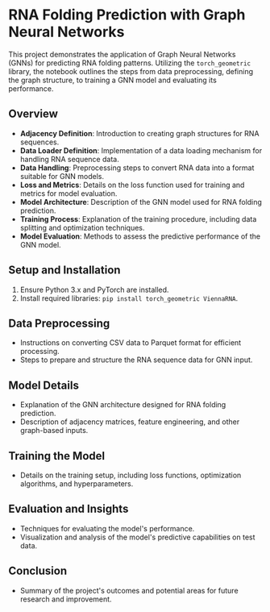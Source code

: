 # RNA Folding Prediction with Graph Neural Networks

This project demonstrates the application of Graph Neural Networks (GNNs) for predicting RNA folding patterns. Utilizing the `torch_geometric` library, the notebook outlines the steps from data preprocessing, defining the graph structure, to training a GNN model and evaluating its performance.

## Overview

- **Adjacency Definition**: Introduction to creating graph structures for RNA sequences.
- **Data Loader Definition**: Implementation of a data loading mechanism for handling RNA sequence data.
- **Data Handling**: Preprocessing steps to convert RNA data into a format suitable for GNN models.
- **Loss and Metrics**: Details on the loss function used for training and metrics for model evaluation.
- **Model Architecture**: Description of the GNN model used for RNA folding prediction.
- **Training Process**: Explanation of the training procedure, including data splitting and optimization techniques.
- **Model Evaluation**: Methods to assess the predictive performance of the GNN model.

## Setup and Installation

1. Ensure Python 3.x and PyTorch are installed.
2. Install required libraries: `pip install torch_geometric ViennaRNA`.

## Data Preprocessing

- Instructions on converting CSV data to Parquet format for efficient processing.
- Steps to prepare and structure the RNA sequence data for GNN input.

## Model Details

- Explanation of the GNN architecture designed for RNA folding prediction.
- Description of adjacency matrices, feature engineering, and other graph-based inputs.

## Training the Model

- Details on the training setup, including loss functions, optimization algorithms, and hyperparameters.

## Evaluation and Insights

- Techniques for evaluating the model's performance.
- Visualization and analysis of the model's predictive capabilities on test data.

## Conclusion

- Summary of the project's outcomes and potential areas for future research and improvement.
